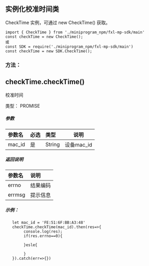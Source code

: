 ## 实例化校准时间类
CheckTime 实例，可通过 new CheckTime() 获取。
```
import { CheckTime } from './miniprogram_npm/fxl-mp-sdk/main'
const checkTime = new CheckTime();
或
const SDK = require('./miniprogram_npm/fxl-mp-sdk/main')
const checkTime = new SDK.CheckTime();
```

### 方法：

## checkTime.checkTime()
校准时间

类型： PROMISE
##### 参数

|参数名|必选|类型|说明|
|:---- |:---|:----- |-----   |
|mac_id |是  |String | 设备mac_id  |
##### 返回说明

|参数名|说明|
|:---- |:--- |
|errno |结果编码 |
|errmsg | 提示信息 |
##### 示例：
```
   let mac_id = 'FE:51:6F:BB:A3:48'
   checkTime.checkTime(mac_id).then(res=>{
        console.log(res);
        if(res.errno==0){
            
        }esle{
            
        }
   }).catch(err=>{})
```
